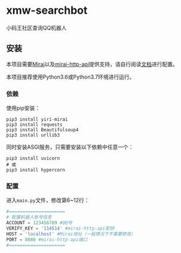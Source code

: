 # xmw-searchbot
小码王社区查询QQ机器人

## 安装
本项目需要[Mirai](mamoe/mirai)以及[mirai-http-api](project-mirai/mirai-api-http)提供支持，请自行阅读[文档](https://github.com/mamoe/mirai/blob/dev/docs/ConsoleTerminal.md)进行配置。

本项目推荐使用Python3.6或Python3.7环境进行运行。

### 依赖

使用pip安装：

```shell
pip3 install yiri-mirai
pip3 install requests
pip3 install Beautifulsoup4
pip3 install urllib3
```
同时安装ASGI服务，只需要安装以下依赖中任意一个：
```shell
pip3 install uvicorn
# 或
pip3 install hypercorn
```

### 配置

进入`main.py`文件，修改第6~12行：
```python
#=====================
# 配置机器人账号信息
ACCOUNT = 123456789 #QQ号
VERIFY_KEY = '114514' #mirai-http-api密钥
HOST = 'localhost' #Mirai地址（一般情况下不需要修改）
PORT = 8080 #mirai-http-api端口
#=====================
```
